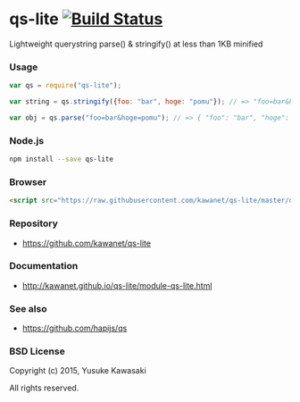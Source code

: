 # qs-lite [![Build Status](https://travis-ci.org/kawanet/qs-lite.svg?branch=master)](https://travis-ci.org/kawanet/qs-lite)

Lightweight querystring parse() & stringify() at less than 1KB minified

### Usage

```js
var qs = require("qs-lite");

var string = qs.stringify({foo: "bar", hoge: "pomu"}); // => "foo=bar&hoge=pomu"

var obj = qs.parse("foo=bar&hoge=pomu"); // => { "foo": "bar", "hoge": "pomu" }
```

### Node.js

```sh
npm install --save qs-lite
```

### Browser

```html
<script src="https://raw.githubusercontent.com/kawanet/qs-lite/master/dist/qs-lite.min.js"></script>
```

### Repository

- https://github.com/kawanet/qs-lite
 
### Documentation

- http://kawanet.github.io/qs-lite/module-qs-lite.html

### See also

- https://github.com/hapijs/qs

### BSD License

Copyright (c) 2015, Yusuke Kawasaki

All rights reserved.
